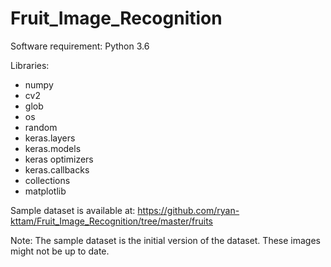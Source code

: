 # Fruit_Image_Recognition

Software requirement: Python 3.6

Libraries: 
 - numpy
 - cv2
 - glob
 - os
 - random
 - keras.layers
 - keras.models
 - keras optimizers
 - keras.callbacks
 - collections
 - matplotlib

Sample dataset is available at: 
https://github.com/ryan-kttam/Fruit_Image_Recognition/tree/master/fruits

Note: The sample dataset is the initial version of the dataset. These images might not be up to date. 
